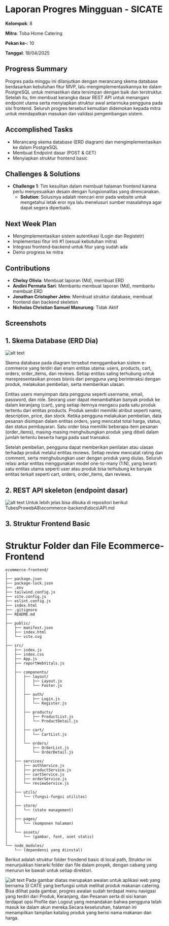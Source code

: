 # Laporan Progres Mingguan - SICATE
**Kelompok**: 8

**Mitra**: Toba Home Catering

**Pekan ke-**: 10

**Tanggal**: 18/04/2025

## Progress Summary
Progres pada minggu ini dilanjutkan dengan merancang skema database berdasarkan kebutuhan fitur MVP, lalu mengimplementasikannya ke dalam PostgreSQL untuk memastikan data tersimpan dengan baik dan terstruktur. Setelah itu, tim membuat kerangka dasar REST API untuk menangani endpoint utama serta menyiapkan struktur awal antarmuka pengguna pada sisi frontend. Seluruh progres tersebut kemudian didemokan kepada mitra untuk mendapatkan masukan dan validasi pengembangan sistem.

## Accomplished Tasks
- Merancang skema database (ERD diagram) dan mengimplementasikan ke dalam PostgreSQL
- Membuat Endpoint dasar (POST & GET)
- Menyiapkan struktur frontend basic

## Challenges & Solutions
- **Challenge 1**: Tim kesulitan dalam membuat halaman frontend karena perlu menyesuaikan desain dengan fungsionalitas yang direncanakan.
  - **Solution**: Solusinya adalah mencari eror pada website untuk mengetahui letak eror nya lalu menelusuri sumber masalahnya agar dapat segera diperbaiki.

## Next Week Plan
- Mengimplementasikan sistem autentikasi (Login dan Registetr)
- Implementasi fitur inti #1 (sesuai kebutuhan mitra)
- Integrasi frontend-backend untuk fitur yang sudah ada
- Demo progress ke mitra

## Contributions
- **Chelsy Olivia**: Membuat laporan (Md), membuat ERD
- **Andini Permata Sari**: Membantu membuat laporan (Md), membantu membuat ERD
- **Jonathan Cristopher Jetro**: Membuat struktur database, membuat frontend dan backend skeleton
- **Nicholas Christian Samuel Manurung**: Tidak Aktif

## Screenshots
## 1. Skema Database (ERD Dia)
![alt text](Database.jpg)

Skema database pada diagram tersebut menggambarkan sistem e-commerce yang terdiri dari enam entitas utama: users, products, cart, orders, order_items, dan reviews. Setiap entitas saling terhubung untuk merepresentasikan proses bisnis dari pengguna yang berinteraksi dengan produk, melakukan pembelian, serta memberikan ulasan.

Entitas users menyimpan data pengguna seperti username, email, password, dan role. Seorang user dapat menambahkan banyak produk ke dalam keranjang (cart), yang setiap itemnya mengacu pada satu produk tertentu dari entitas products. Produk sendiri memiliki atribut seperti name, description, price, dan stock. Ketika pengguna melakukan pembelian, data pesanan disimpan dalam entitas orders, yang mencatat total harga, status, dan status pembayaran. Satu order bisa memiliki beberapa item pesanan (order_items), masing-masing menghubungkan produk yang dibeli dalam jumlah tertentu beserta harga pada saat transaksi.

Setelah pembelian, pengguna dapat memberikan penilaian atau ulasan terhadap produk melalui entitas reviews. Setiap review mencatat rating dan comment, serta menghubungkan user dengan produk yang diulas. Seluruh relasi antar entitas menggunakan model one-to-many (1:N), yang berarti satu entitas utama seperti user atau produk bisa terhubung ke banyak entitas terkait seperti cart, orders, order_items, dan reviews.

## 2. REST API skeleton (endpoint dasar)
![alt text](<Gambar awal code dari Endpoint.png>)
Untuk lebih jelas bisa dibuka di repositori berikut TubesProwebA8\ecommerce-backend\docs\API.md

## 3. Struktur Frontend Basic
# Struktur Folder dan File Ecommerce-Frontend
```
ecommerce-frontend/
│
├── package.json
├── package-lock.json
├── .env
├── tailwind.config.js
├── vite.config.js
├── eslint.config.js
├── index.html
├── .gitignore
├── README.md
│
├── public/
│   ├── manifest.json
│   ├── index.html
│   └── vite.svg
│
├── src/
│   ├── index.js
│   ├── index.css
│   ├── App.js
│   ├── reportWebVitals.js
│   │
│   ├── components/
│   │   ├── layout/
│   │   │   ├── Layout.js
│   │   │   └── Footer.js
│   │   │
│   │   ├── auth/
│   │   │   ├── Login.js
│   │   │   └── Register.js
│   │   │
│   │   ├── products/
│   │   │   ├── ProductList.js
│   │   │   └── ProductDetail.js
│   │   │
│   │   ├── cart/
│   │   │   └── CartList.js
│   │   │
│   │   └── orders/
│   │       ├── OrderList.js
│   │       └── OrderDetail.js
│   │
│   ├── services/
│   │   ├── authService.js
│   │   ├── productService.js
│   │   ├── cartService.js
│   │   ├── orderService.js
│   │   └── reviewService.js
│   │
│   ├── utils/
│   │   └── (fungsi-fungsi utilitas)
│   │
│   ├── store/
│   │   └── (state management)
│   │
│   ├── pages/
│   │   └── (komponen halaman)
│   │
│   └── assets/
│       └── (gambar, font, aset statis)
│
└── node_modules/
    └── (dependensi yang diinstal)

```
Berikut adalah struktur folder frondend basic di local path, Struktur ini menunjukkan hierarki folder dan file dalam proyek, dengan cabang yang menurun ke bawah untuk setiap direktori.

![alt text](<gambar awalan.png>)
Pada gambar diatas merupakan awalan untuk aplikasi web yang bernama SI CATE yang berfungsi untuk melihat produk makanan catering. Bisa dilihat pada gambar, progres awalan sudah terdapat menu navigasi yang terdiri dari Produk, Keranjang, dan Pesanan serta di sisi kanan terdapat opsi Profile dan Logout yang menandakan bahwa pengguna telah masuk ke dalam akun mereka.Secara keseluruhan, halaman ini menampilkan tampilan katalog produk yang berisi nama makanan dan harga.
